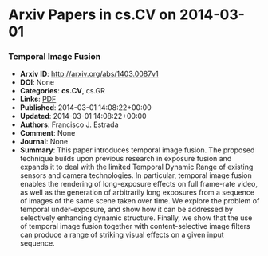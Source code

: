 # Arxiv Papers in cs.CV on 2014-03-01
### Temporal Image Fusion
- **Arxiv ID**: http://arxiv.org/abs/1403.0087v1
- **DOI**: None
- **Categories**: **cs.CV**, cs.GR
- **Links**: [PDF](http://arxiv.org/pdf/1403.0087v1)
- **Published**: 2014-03-01 14:08:22+00:00
- **Updated**: 2014-03-01 14:08:22+00:00
- **Authors**: Francisco J. Estrada
- **Comment**: None
- **Journal**: None
- **Summary**: This paper introduces temporal image fusion. The proposed technique builds upon previous research in exposure fusion and expands it to deal with the limited Temporal Dynamic Range of existing sensors and camera technologies. In particular, temporal image fusion enables the rendering of long-exposure effects on full frame-rate video, as well as the generation of arbitrarily long exposures from a sequence of images of the same scene taken over time. We explore the problem of temporal under-exposure, and show how it can be addressed by selectively enhancing dynamic structure. Finally, we show that the use of temporal image fusion together with content-selective image filters can produce a range of striking visual effects on a given input sequence.



